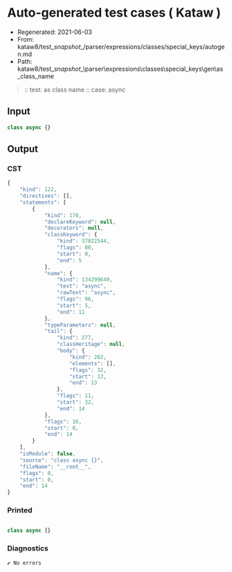 # Auto-generated test cases ( Kataw )
- Regenerated: 2021-06-03
- From: kataw8/test\__snapshot__/parser/expressions/classes/special_keys/autogen.md
- Path: kataw8/test\__snapshot__\parser\expressions\classes\special_keys\gen\as_class_name
> :: test: as class name
> :: case: async
## Input

`````js
class async {}
`````
## Output

### CST

```javascript
{
    "kind": 122,
    "directives": [],
    "statements": [
        {
            "kind": 178,
            "declareKeyword": null,
            "decorators": null,
            "classKeyword": {
                "kind": 37822544,
                "flags": 80,
                "start": 0,
                "end": 5
            },
            "name": {
                "kind": 134299649,
                "text": "async",
                "rawText": "async",
                "flags": 96,
                "start": 5,
                "end": 11
            },
            "typeParameters": null,
            "tail": {
                "kind": 277,
                "classHeritage": null,
                "body": {
                    "kind": 262,
                    "elements": [],
                    "flags": 32,
                    "start": 13,
                    "end": 13
                },
                "flags": 11,
                "start": 32,
                "end": 14
            },
            "flags": 16,
            "start": 0,
            "end": 14
        }
    ],
    "isModule": false,
    "source": "class async {}",
    "fileName": "__root__",
    "flags": 0,
    "start": 0,
    "end": 14
}
```

### Printed

```javascript

class async {}
```

### Diagnostics

```javascript
✔ No errors
```

